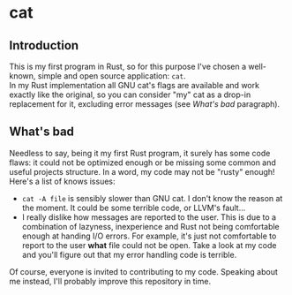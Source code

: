 # cat
## Introduction
This is my first program in Rust, so for this purpose I've chosen a well-known, simple and open source application: `cat`.  
In my Rust implementation all GNU cat's flags are available and work exactly like the original, so you can consider "my" cat as a drop-in replacement for it, excluding error messages (see _What's bad_ paragraph).  

## What's bad
Needless to say, being it my first Rust program, it surely has some code flaws: it could not be optimized enough or be missing some common and useful projects structure. In a word, my code may not be "rusty" enough!  
Here's a list of knows issues:
* `cat -A file` is sensibly slower than GNU cat. I don't know the reason at the moment. It could be some terrible code, or LLVM's fault…
* I really dislike how messages are reported to the user. This is due to a combination of lazyness, inexperience and Rust not being comfortable enough at handing I/O errors. For example, it's just not comfortable to report to the user **what** file could not be open. Take a look at my code and you'll figure out that my error handling code is terrible.  

Of course, everyone is invited to contributing to my code. Speaking about me instead, I'll probably improve this repository in time.